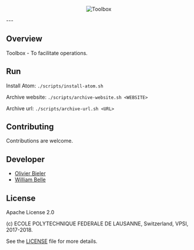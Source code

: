 <p align="center">
  <img alt="Toolbox" src="https://raw.githubusercontent.com/epfl-devrun/toolbox/master/docs/readme/readme-logo.png">
</p>
---

Overview
--------

Toolbox - To facilitate operations.

Run
---

Install Atom:
`./scripts/install-atom.sh`

Archive website:
`./scripts/archive-website.sh <WEBSITE>`

Archive url:
`./scripts/archive-url.sh <URL>`

Contributing
------------

Contributions are welcome.

Developer
---------

  * [Olivier Bieler](https://github.com/obieler)
  * [William Belle](https://github.com/williambelle)

License
-------

Apache License 2.0

(c) ECOLE POLYTECHNIQUE FEDERALE DE LAUSANNE, Switzerland, VPSI, 2017-2018.

See the [LICENSE](LICENSE) file for more details.
